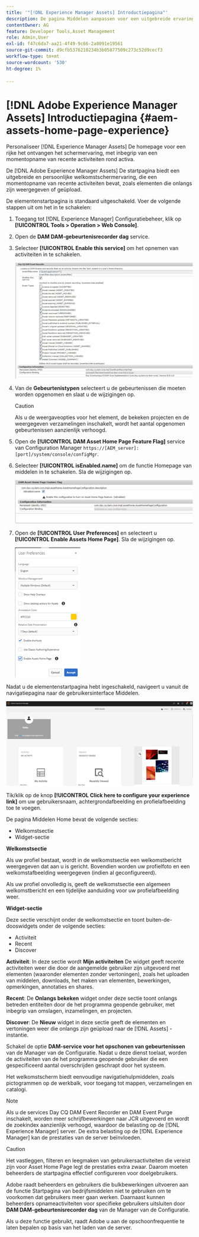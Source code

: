 ```yaml
---
title: '"[!DNL Experience Manager Assets] Introductiepagina"'
description: De pagina Middelen aanpassen voor een uitgebreide ervaring met welkomstschermen, waaronder een momentopname van recente activiteiten rond elementen.
contentOwner: AG
feature: Developer Tools,Asset Management
role: Admin,User
exl-id: f47c6da7-aa21-4f49-9c66-2a8091e19561
source-git-commit: d9cfb5376210234b3b05877509c273c52d9cecf3
workflow-type: tm+mt
source-wordcount: '530'
ht-degree: 1%

---
```


# [!DNL Adobe Experience Manager Assets] Introductiepagina {#aem-assets-home-page-experience}

Personaliseer [!DNL Experience Manager Assets] De homepage voor een rijke het ontvangen het schermervaring, met inbegrip van een momentopname van recente activiteiten rond activa.

De [!DNL Adobe Experience Manager Assets] De startpagina biedt een uitgebreide en persoonlijke welkomstschermervaring, die een momentopname van recente activiteiten bevat, zoals elementen die onlangs zijn weergegeven of geüpload.

De elementenstartpagina is standaard uitgeschakeld. Voer de volgende stappen uit om het in te schakelen:

1. Toegang tot [!DNL Experience Manager] Configuratiebeheer, klik op **[!UICONTROL Tools > Operation > Web Console]**.
1. Open de **DAM DAM-gebeurtenisrecorder dag** service.
1. Selecteer **[!UICONTROL Enable this service]** om het opnemen van activiteiten in te schakelen.

   ![chlimage_1-250](assets/chlimage_1-250.png)

1. Van de **Gebeurtenistypen** selecteert u de gebeurtenissen die moeten worden opgenomen en slaat u de wijzigingen op.

   >[!CAUTION]
   >
   >Als u de weergaveopties voor het element, de bekeken projecten en de weergegeven verzamelingen inschakelt, wordt het aantal opgenomen gebeurtenissen aanzienlijk verhoogd.

1. Open de **[!UICONTROL DAM Asset Home Page Feature Flag]** service van Configuration Manager `https://[AEM_server]:[port]/system/console/configMgr`.
1. Selecteer **[!UICONTROL isEnabled.name]** om de functie Homepage van middelen in te schakelen. Sla de wijzigingen op.

   ![chlimage_1-251](assets/chlimage_1-251.png)

1. Open de **[!UICONTROL User Preferences]** en selecteert u **[!UICONTROL Enable Assets Home Page]**. Sla de wijzigingen op.

   ![user_preferences](assets/user_preferences.png)

Nadat u de elementenstartpagina hebt ingeschakeld, navigeert u vanuit de navigatiepagina naar de gebruikersinterface Middelen.

![home_page](assets/home_page.png)

Tik/klik op de knop **[!UICONTROL Click here to configure your experience link]** om uw gebruikersnaam, achtergrondafbeelding en profielafbeelding toe te voegen.

De pagina Middelen Home bevat de volgende secties:

* Welkomstsectie
* Widget-sectie

**Welkomstsectie**

Als uw profiel bestaat, wordt in de welkomstsectie een welkomstbericht weergegeven dat aan u is gericht. Bovendien worden uw profielfoto en een welkomstafbeelding weergegeven (indien al geconfigureerd).

Als uw profiel onvolledig is, geeft de welkomstsectie een algemeen welkomstbericht en een tijdelijke aanduiding voor uw profielafbeelding weer.

**Widget-sectie**

Deze sectie verschijnt onder de welkomstsectie en toont buiten-de-dooswidgets onder de volgende secties:

* Activiteit
* Recent
* Discover

**Activiteit**: In deze sectie wordt **Mijn activiteiten** De widget geeft recente activiteiten weer die door de aangemelde gebruiker zijn uitgevoerd met elementen (waaronder elementen zonder vertoningen), zoals het uploaden van middelen, downloads, het maken van elementen, bewerkingen, opmerkingen, annotaties en shares.

**Recent**: De **Onlangs bekeken** widget onder deze sectie toont onlangs betreden entiteiten door de het programma geopende gebruiker, met inbegrip van omslagen, inzamelingen, en projecten.

**Discover**: De **Nieuw** widget in deze sectie geeft de elementen en vertoningen weer die onlangs zijn geüpload naar de [!DNL Assets] -instantie.

Schakel de optie **DAM-service voor het opschonen van gebeurtenissen** van de Manager van de Configuratie. Nadat u deze dienst toelaat, worden de activiteiten van de het programma geopende gebruiker die een gespecificeerd aantal overschrijden geschrapt door het systeem.

Het welkomstscherm biedt eenvoudige navigatiehulpmiddelen, zoals pictogrammen op de werkbalk, voor toegang tot mappen, verzamelingen en catalogi.

>[!NOTE]
>
>Als u de services Day CQ DAM Event Recorder en DAM Event Purge inschakelt, worden meer schrijfbewerkingen naar JCR uitgevoerd en wordt de zoekindex aanzienlijk verhoogd, waardoor de belasting op de [!DNL Experience Manager] server. De extra belasting op de [!DNL Experience Manager] kan de prestaties van de server beïnvloeden.

>[!CAUTION]
>
>Het vastleggen, filteren en leegmaken van gebruikersactiviteiten die vereist zijn voor Asset Home Page legt de prestaties extra zwaar. Daarom moeten beheerders de startpagina effectief configureren voor doelgebruikers.
>
>Adobe raadt beheerders en gebruikers die bulkbewerkingen uitvoeren aan de functie Startpagina van bedrijfsmiddelen niet te gebruiken om te voorkomen dat gebruikers meer gaan werken. Daarnaast kunnen beheerders opnameactiviteiten voor specifieke gebruikers uitsluiten door **DAM DAM-gebeurtenisrecorder dag** van de Manager van de Configuratie.
>
>Als u deze functie gebruikt, raadt Adobe u aan de opschoonfrequentie te laten bepalen op basis van het laden van de server.
